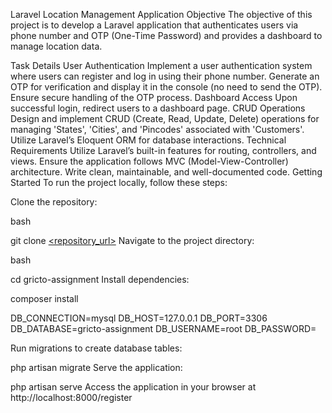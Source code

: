 Laravel Location Management Application
Objective
The objective of this project is to develop a Laravel application that authenticates users via phone number and OTP (One-Time Password) and provides a dashboard to manage location data.

Task Details
User Authentication
Implement a user authentication system where users can register and log in using their phone number.
Generate an OTP for verification and display it in the console (no need to send the OTP).
Ensure secure handling of the OTP process.
Dashboard Access
Upon successful login, redirect users to a dashboard page.
CRUD Operations
Design and implement CRUD (Create, Read, Update, Delete) operations for managing 'States', 'Cities', and 'Pincodes' associated with 'Customers'.
Utilize Laravel’s Eloquent ORM for database interactions.
Technical Requirements
Utilize Laravel’s built-in features for routing, controllers, and views.
Ensure the application follows MVC (Model-View-Controller) architecture.
Write clean, maintainable, and well-documented code.
Getting Started
To run the project locally, follow these steps:

Clone the repository:

bash

git clone [<repository_url>](https://github.com/thisashish/gricto-assignment)
Navigate to the project directory:

bash

cd gricto-assignment
Install dependencies:


composer install




DB_CONNECTION=mysql
DB_HOST=127.0.0.1
DB_PORT=3306
DB_DATABASE=gricto-assignment
DB_USERNAME=root
DB_PASSWORD=


Run migrations to create database tables:


php artisan migrate
Serve the application:


php artisan serve
Access the application in your browser at http://localhost:8000/register



